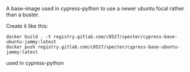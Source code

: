 A base-image used in cypress-python to use a newer ubuntu focal rather than a buster.

Create it like this:

``` 
docker build . -t registry.gitlab.com/c8527/specter/cypress-base-ubuntu-jammy:latest
docker push registry.gitlab.com/c8527/specter/cypress-base-ubuntu-jammy:latest
```

used in cypress-python

